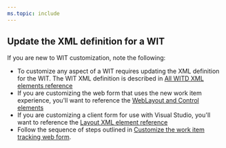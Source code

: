 ```yaml
---
ms.topic: include
---
```


<a id="update-xml-wit"></a>

## Update the XML definition for a WIT

If you are new to WIT customization, note the following:

* To customize any aspect of a WIT requires updating the XML definition for the WIT. The WIT XML definition is described in [All WITD XML elements reference](/azure/devops/reference/xml/all-witd-xml-elements-reference)
* If you are customizing the web form that uses the new work item experience, you'll want to reference the [WebLayout and Control elements](/azure/devops/reference/xml/weblayout-xml-elements)
* If you are customizing a client form for use with Visual Studio, you'll want to reference the [Layout XML element reference](/azure/devops/reference/xml/layout-xml-element-reference)
* Follow the sequence of steps outlined in [Customize the work item tracking web form](/azure/devops/reference/customize-wit-form).
